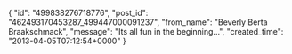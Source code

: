  {
   "id": "499838276718776",
   "post_id": "462493170453287_499447000091237",
   "from_name": "Beverly Berta Braakschmack",
   "message": "Its all fun in the beginning...",
   "created_time": "2013-04-05T07:12:54+0000"
 }

